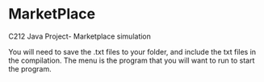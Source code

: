 # MarketPlace
C212 Java Project- Marketplace simulation

You will need to save the .txt files to your folder, and include the txt files in the compilation. The menu is the program that you will want to run to start the program.
